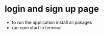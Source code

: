 # login and sign up page
  - to run the application install all pakages
  - run npm start in terminal 
